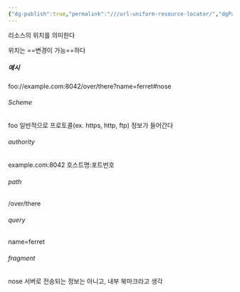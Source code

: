 ```yaml
---
{"dg-publish":true,"permalink":"///url-uniform-resource-locator/","dgPassFrontmatter":true}
---
```



리소스의 위치를 의미한다

위치는 ==변경이 가능==하다
##### 예시

foo://example.com:8042/over/there?name=ferret#nose

###### Scheme
foo
일반적으로 프로토콜(ex. https, http, ftp) 정보가 들어간다

###### authority
example.com:8042
호스트명:포트번호

###### path
/over/there

###### query
name=ferret

###### fragment
nose
서버로 전송되는 정보는 아니고, 내부 북마크라고 생각
